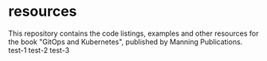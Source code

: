 # resources
This repository contains the code listings, examples and other resources for the book "GitOps and Kubernetes", published by Manning Publications.
test-1
test-2
test-3